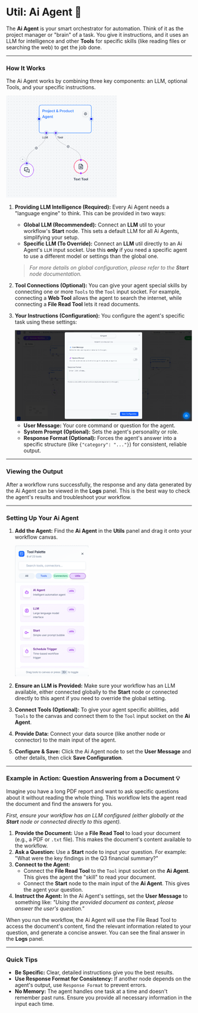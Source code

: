 # Util: Ai Agent 🧠

The **Ai Agent** is your smart orchestrator for automation. Think of it as the project manager or "brain" of a task. You give it instructions, and it uses an LLM for intelligence and other **Tools** for specific skills (like reading files or searching the web) to get the job done.

---

### **How It Works**

The Ai Agent works by combining three key components: an LLM, optional Tools, and your specific instructions.

<img src="../images/utils/ai_agent_attach.png" alt="Diagram showing an LLM and a Text Tool connected to an Ai Agent" width="300">

1.  **Providing LLM Intelligence (Required):** Every Ai Agent needs a "language engine" to think. This can be provided in two ways:
    * **Global LLM (Recommended):** Connect an **LLM** util to your workflow's **Start** node. This sets a default LLM for all Ai Agents, simplifying your setup.
    * **Specific LLM (To Override):** Connect an **LLM** util directly to an Ai Agent's `LLM` input socket. Use this **only** if you need a specific agent to use a different model or settings than the global one.
    > *For more details on global configuration, please refer to the **Start** node documentation.*

2.  **Tool Connections (Optional):** You can give your agent special skills by connecting one or more `Tools` to the `Tool` input socket. For example, connecting a **Web Tool** allows the agent to search the internet, while connecting a **File Read Tool** lets it read documents.

3.  **Your Instructions (Configuration):** You configure the agent's specific task using these settings:

    <img src="../images/utils/ai_agent_settings.png" alt="Ai Agent settings panel showing User Message, System Prompt, and Response Format fields" width="600">

    * **User Message:** Your core command or question for the agent.
    * **System Prompt (Optional):** Sets the agent's personality or role.
    * **Response Format (Optional):** Forces the agent's answer into a specific structure (like `{"category": "..."}`) for consistent, reliable output.

---

### **Viewing the Output**

After a workflow runs successfully, the response and any data generated by the Ai Agent can be viewed in the **Logs** panel. This is the best way to check the agent's results and troubleshoot your workflow.

---

### **Setting Up Your Ai Agent**

1.  **Add the Agent:** Find the **Ai Agent** in the **Utils** panel and drag it onto your workflow canvas.

    <img src="../images/utils/utils_tool_palette.png" alt="Screenshot showing the Utils panel in the Tool Palette" width="200">

2.  **Ensure an LLM is Provided:** Make sure your workflow has an LLM available, either connected globally to the **Start** node or connected directly to this agent if you need to override the global setting.

3.  **Connect Tools (Optional):** To give your agent specific abilities, add `Tools` to the canvas and connect them to the `Tool` input socket on the **Ai Agent**.

4.  **Provide Data:** Connect your data source (like another node or connector) to the main input of the agent.

5.  **Configure & Save:** Click the Ai Agent node to set the **User Message** and other details, then click **Save Configuration**.

---

### **Example in Action: Question Answering from a Document 💡**

Imagine you have a long PDF report and want to ask specific questions about it without reading the whole thing. This workflow lets the agent read the document and find the answers for you.

*First, ensure your workflow has an LLM configured (either globally at the **Start** node or connected directly to this agent).*

1.  **Provide the Document:** Use a **File Read Tool** to load your document (e.g., a PDF or `.txt` file). This makes the document's content available to the workflow.
2.  **Ask a Question:** Use a **Start** node to input your question. For example: "What were the key findings in the Q3 financial summary?"
3.  **Connect to the Agent:**
    * Connect the **File Read Tool** to the `Tool` input socket on the **Ai Agent**. This gives the agent the "skill" to read your document.
    * Connect the **Start** node to the main input of the **Ai Agent**. This gives the agent your question.
4.  **Instruct the Agent:** In the Ai Agent's settings, set the **User Message** to something like: *"Using the provided document as context, please answer the user's question."*

When you run the workflow, the Ai Agent will use the File Read Tool to access the document's content, find the relevant information related to your question, and generate a concise answer. You can see the final answer in the **Logs** panel.

---

### **Quick Tips**

* **Be Specific:** Clear, detailed instructions give you the best results.
* **Use Response Format for Consistency:** If another node depends on the agent's output, use `Response Format` to prevent errors.
* **No Memory:** The agent handles one task at a time and doesn't remember past runs. Ensure you provide all necessary information in the input each time.